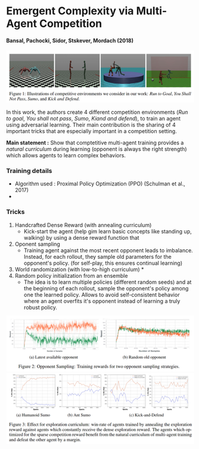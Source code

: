 # Emergent Complexity via Multi-Agent Competition
#### Bansal, Pachocki, Sidor, Stskever, Mordach (2018)

![environments](fig1.PNG)

In this work, the authors create 4 different competition environments (*Run to goal*, *You shall not pass*, *Sumo*, *Kiand and defend*), to train an agent using adversarial learning. Their main contribution is the sharing of 4 important tricks that are especially important in a competition setting.

**Main statement :** Show that comptetitive multi-agent training provides a *natural curriculum* during learning (opponent is always the right strength) which allows agents to learn complex behaviors.

### Training details

* Algorithm used : Proximal Policy Optimization (PPO) (Schulman et al., 2017)
* 

### Tricks

1. Handcrafted Dense Reward (with annealing curriculum)
	* Kick-start the agent (help gim learn basic concepts like standing up, walking) by using a dense reward function that 
2. Oponent sampling
	* Training agent against the most recent opponent leads to imbalance. Instead, for each rollout, they sample old parameters for the opponent's policy. (for self-play, this ensures continual learning)
3. World randomization (with low-to-high curriculum)
	* 
4. Random policy initialization from an ensemble
	* The idea is to learn multiple policies (different random seeds) and at the beginning of each rollout, sample the opponent's policy among one the learned policy. Allows to avoid self-consistent behavior where an agent overfits it's opponent instead of learning a truly robust policy.

![effect of opponent sampling](fig2.PNG)
![effect of dense rewards](fig3.PNG)
